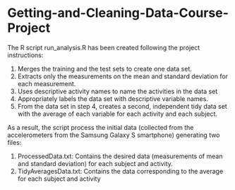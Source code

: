 # Getting-and-Cleaning-Data-Course-Project

The R script run_analysis.R has been created following the project instructions: 

1. Merges the training and the test sets to create one data set.
2. Extracts only the measurements on the mean and standard deviation for each measurement. 
3. Uses descriptive activity names to name the activities in the data set
4. Appropriately labels the data set with descriptive variable names. 
5. From the data set in step 4, creates a second, independent tidy data set with the average of each variable for each activity and each subject.

As a result, the script process the initial data (collected from the accelerometers from the Samsung Galaxy S smartphone) generating two files:

1. ProcessedData.txt: Contains the desired data (measurements of mean and standard deviation) for each subject and activity.
2. TidyAveragesData.txt: Contains the data corresponding to the average for each subject and activity
